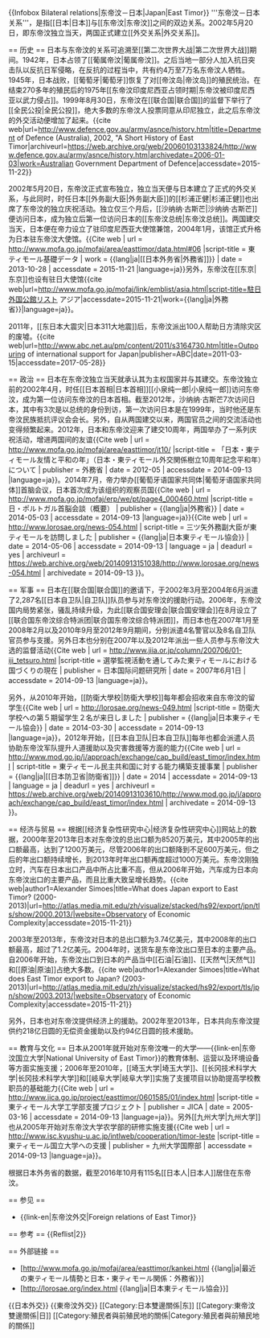 {{Infobox Bilateral relations|东帝汶－日本|Japan|East Timor}}
'''东帝汶－日本关系'''，是指[[日本|日本]]与[[东帝汶|东帝汶]]之间的双边关系。2002年5月20日，即东帝汶独立当天，两国正式建立[[外交关系|外交关系]]。

== 历史 ==
日本与东帝汶的关系可追溯至[[第二次世界大战|第二次世界大战]]期间。1942年，日本占领了[[葡属帝汶|葡属帝汶]]。之后当地一部分人加入抗日突击队以反抗日军侵略，在反抗的过程当中，共有约4万至7万名东帝汶人牺牲。1945年，日本战败，[[葡萄牙|葡萄牙]]恢复了对[[帝汶岛|帝汶岛]]的殖民统治。在结束270多年的殖民后的1975年[[东帝汶印度尼西亚占领时期|东帝汶被印度尼西亚以武力侵占]]。1999年8月30日，东帝汶在[[联合国|联合国]]的监督下举行了[[全民公投|全民公投]]，绝大多数的东帝汶人投票同意从印尼独立，此之后东帝汶的外交活动便增加了起来。<ref>{{cite web|url=http://www.defence.gov.au/army/asnce/history.htm|title=Department of Defence (Australia), 2002, "A Short History of East Timor|archiveurl=https://web.archive.org/web/20060103133824/http://www.defence.gov.au/army/asnce/history.htm|archivedate=2006-01-03|work=Australian Government Department of Defence|accessdate=2015-11-22}}</ref>

2002年5月20日，东帝汶正式宣布独立，独立当天便与日本建立了正式的外交关系，与此同时，时任日本[[外务副大臣|外务副大臣]]的[[杉浦正健|杉浦正健]]也出席了东帝汶的独立庆祝活动。独立仅三个月后，[[沙纳纳·古斯芒|沙纳纳·古斯芒]]便访问日本，成为独立后第一位访问日本的[[东帝汶总统|东帝汶总统]]。两国建交当天，日本便在帝力设立了驻印度尼西亚大使馆兼馆，2004年1月，该馆正式升格为日本驻东帝汶大使馆。<ref name="mofai_area_East_Timor">{{Cite web | url = http://www.mofa.go.jp/mofaj/area/easttimor/data.html#06 |script-title = 東ティモール基礎データ  | work = {{lang|ja|[[日本外务省|外務省]]}} | date = 2013-10-28 | accessdate = 2015-11-21 |language=ja}}</ref>另外，东帝汶在[[东京|东京]]也设有驻日大使馆<ref>{{cite web|url=http://www.mofa.go.jp/mofaj/link/emblist/asia.html|script-title=駐日外国公館リスト アジア|accessdate=2015-11-21|work={{lang|ja|外務省}}|language=ja}}</ref>。

2011年，[[东日本大震灾|日本311大地震]]后，东帝汶派出100人帮助日方清除灾区的废墟。<ref>{{cite web|url=http://www.abc.net.au/pm/content/2011/s3164730.htm|title=Outpouring of international support for Japan|publisher=ABC|date=2011-03-15|accessdate=2017-05-28}}</ref>

== 政治 ==
日本在东帝汶独立当天就承认其为主权国家并与其建交。东帝汶独立前的2002年4月，时任[[日本首相|日本首相]][[小泉纯一郎|小泉纯一郎]]访问东帝汶，成为第一位访问东帝汶的日本首相。截至2012年，沙纳纳·古斯芒7次访问日本，其中有3次是以总统的身份到访，第一次访问日本是在1999年，当时他还是东帝汶民族抵抗评议会会长。另外，自从两国建交以来，两国官员之间的交流活动也变得频繁起来。<ref name="mofai_area_East_Timor"/>2012年，日本和东帝汶迎来了建交10周年，两国举办了一系列庆祝活动，增进两国间的友谊<ref>{{Cite web | url = http://www.mofa.go.jp/mofaj/area/easttimor/jt10/ |script-title = 「日本・東ティモール友情と平和の年」（日本・東ティモール外交関係樹立10周年記念平和年）について | publisher = 外務省 | date = 2012-05 | accessdate = 2014-09-13 |language=ja}}</ref>。2014年7月，帝力举办[[葡萄牙语国家共同体|葡萄牙语国家共同体]]首脑会议，日本首次成为该组织的观察员国<ref>{{Cite web | url = http://www.mofa.go.jp/mofaj/erp/we/pt/page4_000460.html |script-title = 日・ポルトガル首脳会談（概要） | publisher = {{lang|ja|外務省}} | date = 2014-05-03 | accessdate = 2014-09-13 |language=ja}}</ref><ref>{{Cite web | url = http://www.lorosae.org/news-054.html | script-title = 三ツ矢外務副大臣が東ティモールを訪問しました | publisher = {{lang|ja|日本東ティモール協会}} | date = 2014-05-06 | accessdate = 2014-09-13 | language = ja | deadurl = yes | archiveurl = https://web.archive.org/web/20140913151038/http://www.lorosae.org/news-054.html | archivedate = 2014-09-13 }}</ref>。

== 军事 ==
日本在[[联合国|联合国]]的邀请下，于2002年3月至2004年6月派遣了2,287名[[日本自卫队|自卫队]]队员参与对东帝汶的援助行动。2006年，东帝汶国内局势紧张，骚乱持续升级，为此[[联合国安理会|联合国安理会]]在8月设立了[[联合国东帝汶综合特派团|联合国东帝汶综合特派团]]，而日本也在2007年1月至2008年2月以及2010年9月至2012年9月期间，分别派遣4名警官以及8名自卫队官员参与支援。另外日本也分别在2007年以及2012年派出一些人员参与东帝汶大选的监督活动<ref name="mofai_area_East_Timor"/><ref>{{Cite web | url = http://www.jiia.or.jp/column/200706/01-iji_tetsuro.html |script-title = 選挙監視活動を通してみた東ティモールにおける国づくりの現在 | publisher = 日本国际问题研究所 | date = 2007年6月1日 | accessdate = 2014-09-13 |language=ja}}</ref>。

另外，从2010年开始，[[防衛大學校|防衛大學校]]每年都会招收来自东帝汶的留学生<ref>{{Cite web | url = http://lorosae.org/news-049.html |script-title = 防衛大学校への第５期留学生２名が来日しました | publisher = {{lang|ja|日本東ティモール協会}} | date = 2014-03-30 | accessdate = 2014-09-13 |language=ja}}</ref>，2012年开始，[[日本自卫队|日本自卫队]]每年也都会派遣人员协助东帝汶军队提升人道援助以及灾害救援等方面的能力<ref>{{Cite web | url = http://www.mod.go.jp/j/approach/exchange/cap_build/east_timor/index.html | script-title = 東ティモール民主共和国に対する能力構築支援事業 | publisher = {{lang|ja|[[日本防卫省|防衛省]]}} | date = 2014 | accessdate = 2014-09-13 | language = ja | deadurl = yes | archiveurl = https://web.archive.org/web/20140913103610/http://www.mod.go.jp/j/approach/exchange/cap_build/east_timor/index.html | archivedate = 2014-09-13 }}</ref>。

== 经济与贸易 ==
根据[[经济复杂性研究中心|经济复杂性研究中心]]网站上的数据，2000年至2013年日本对东帝汶的总出口额为8520万美元，其中2005年的出口额最高，达到了1200万美元，尽管2006年的出口额降到不足600万美元，但之后的年出口额持续增长，到2013年时年出口额再度超过1000万美元。东帝汶刚独立时，汽车在日本出口产品中所占比重不高，但从2006年开始，汽车成为日本向东帝汶出口的主要产品，而且比重大致呈增长趋势。<ref>{{cite web|author1=Alexander Simoes|title=What does Japan export to East Timor? (2000-2013)|url=http://atlas.media.mit.edu/zh/visualize/stacked/hs92/export/jpn/tls/show/2000.2013/|website=Observatory of Economic Complexity|accessdate=2015-11-21}}</ref>

2003年至2013年，东帝汶对日本的总出口额为3.74亿美元，其中2008年的出口额最高，超过了1.2亿美元。2004年时，送货车是东帝汶出口至日本的主要产品。自2006年开始，东帝汶出口到日本的产品当中[[石油|石油]]、[[天然气|天然气]]和[[原油|原油]]占绝大多数。<ref>{{cite web|author1=Alexander Simoes|title=What does East Timor export to Japan? (2003-2013)|url=http://atlas.media.mit.edu/zh/visualize/stacked/hs92/export/tls/jpn/show/2003.2013/|website=Observatory of Economic Complexity|accessdate=2015-11-21}}</ref>

另外，日本也对东帝汶提供经济上的援助。2002年至2013年，日本共向东帝汶提供约218亿日圆的无偿资金援助以及约94亿日圆的技术援助。<ref name="mofai_area_East_Timor"/>

== 教育与文化 ==
日本从2001年就开始对东帝汶唯一的大学——{{link-en|东帝汶国立大学|National University of East Timor}}的教育体制、运营以及环境设备等方面实施支援；2006年至2010年，[[埼玉大学|埼玉大学]]、[[长冈技术科学大学|长冈技术科学大学]]和[[岐阜大学|岐阜大学]]实施了支援项目以协助提高学校教职员的基础能力<ref>{{Cite web | url = http://www.jica.go.jp/project/easttimor/0601585/01/index.html |script-title = 東ティモール大学工学部支援プロジェクト | publisher = JICA | date = 2005-03-16 | accessdate = 2014-09-13 |language=ja}}</ref>。另外[[九州大学|九州大学]]也从2005年开始对东帝汶大学农学部的研修实施支援<ref>{{Cite web | url = http://www.isc.kyushu-u.ac.jp/intlweb/cooperation/timor-leste |script-title =東ティモール国立大学への支援 | publisher = 九州大学国際部 | accessdate = 2014-09-13 |language=ja}}</ref>。

根据日本外务省的数据，截至2016年10月有115名[[日本人|日本人]]居住在东帝汶<ref name="mofai_area_East_Timor"/>。

== 参见 ==
* {{link-en|东帝汶外交|Foreign relations of East Timor}}

== 参考 ==
{{Reflist|2}}

== 外部链接 ==
* [http://www.mofa.go.jp/mofaj/area/easttimor/kankei.html {{lang|ja|最近の東ティモール情勢と日本・東ティモール関係：外務省}}]
* [http://lorosae.org/index.html {{lang|ja|日本東ティモール協会}}]

{{日本外交}}
{{東帝汶外交}}
[[Category:日本雙邊關係|东]]
[[Category:東帝汶雙邊關係|日]]
[[Category:殖民者與前殖民地的關係|Category:殖民者與前殖民地的關係]]